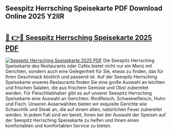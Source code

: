 ## Seespitz Herrsching Speisekarte PDF Download Online 2025 Y2IIR

# <h2><a href="http://gcb3n0t.nevu.top/?p=Seespitz+Herrsching+Speisekarte">🔗 👉🔴 Seespitz Herrsching Speisekarte 2025 PDF</a></h2>

[![Seespitz Herrsching Speisekarte 2025 PDF](https://i.imgur.com/dBaPXMq.png)](http://gcb3n0t.nevu.top/?p=Seespitz+Herrsching+Speisekarte)
Die Seespitz Herrsching Speisekarte des Restaurants oder Cafés bietet nicht nur ein Menü mit Gerichten, sondern auch eine Gelegenheit für Sie, etwas zu finden, das für Ihren Geschmack köstlich und passend ist. Auf der Seespitz Herrsching Speisekarte unseres Restaurants finden Sie eine große Auswahl an leichten und frischen Salaten, die aus frischem Gemüse und Obst zubereitet werden. Für Fleischliebhaber gibt es auf unserer Seespitz Herrsching Speisekarte eine Auswahl an Gerichten: Rindfleisch, Schweinefleisch, Huhn und Fisch. Unseren Auserwählten bieten wir exquisite Gerichte wie Schaschlik und Steak an, die auf einem alten, natürlichen Feuer zubereitet werden. In jedem Fall sind wir bereit, Ihnen bei der Auswahl der Speisen auf der Seespitz Herrsching Speisekarte zu helfen und Ihnen einen komfortablen und komfortablen Service zu bieten.
